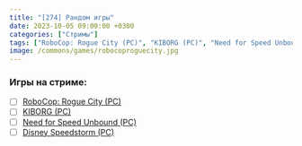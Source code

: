 ```yaml
---
title: "[274] Рандом игры"
date: 2023-10-05 09:00:00 +0300
categories: ["Стримы"]
tags: ["RoboCop: Rogue City (PC)", "KIBORG (PC)", "Need for Speed Unbound (PC)", "Disney Speedstorm (PC)"]
image: /commons/games/robocoproguecity.jpg
---
```


### Игры на стриме:
+ [ ] [RoboCop: Rogue City (PC)](/tags/robocop-rogue-city-pc)
+ [ ] [KIBORG (PC)](/tags/kiborg-pc)
+ [ ] [Need for Speed Unbound (PC)](/tags/need-for-speed-unbound-pc)
+ [ ] [Disney Speedstorm (PC)](/tags/disney-speedstorm-pc)
